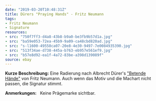 ```yaml
---
date: "2019-03-20T10:48:31Z"
title: Dürers "Praying Hands" - Fritz Neumann
tags:
- Fritz Neumann
- Signature
resources:
- src: "750f7ff3-d4a8-43b8-b9a0-be3fb9b57d1a.jpg"
- src: "ba59e053-72ea-45b9-9a09-ca48cbd820ad.jpg"
- src: "s-l1600-49558ca07-20e8-4e30-9497-7e0084935390.jpg"
- src: "513f34ae-d738-445a-b763-eb957e561ef9.jpg"
- src: "b57e8d92-ea1f-4a72-83be-a398d139089f"
source: ebay
---
```


**Kurze Beschreibung:** Eine Radierung nach Albrecht Dürer's ["Betende Hände"](https://de.wikipedia.org/wiki/Betende_H%C3%A4nde) von Fritz Neumann. Auch wenn das Motiv und die Machart nicht passen, die Signatur stimmt.

**Anmerkungen:** &nbsp; Keine Prägemarke sichtbar.
